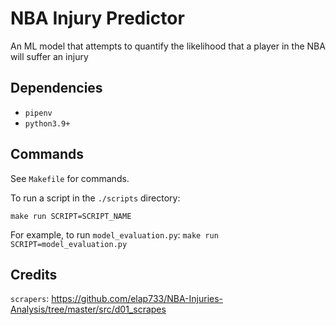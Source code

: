 # NBA Injury Predictor

An ML model that attempts to quantify the likelihood that a player in the NBA will suffer an injury

## Dependencies

- `pipenv`
- `python3.9+`

## Commands

See `Makefile` for commands.

To run a script in the `./scripts` directory:

`make run SCRIPT=SCRIPT_NAME`

For example, to run `model_evaluation.py`: `make run SCRIPT=model_evaluation.py`

## Credits

`scrapers`: https://github.com/elap733/NBA-Injuries-Analysis/tree/master/src/d01_scrapes
